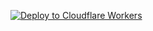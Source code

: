 [![Deploy to Cloudflare Workers](https://deploy.workers.cloudflare.com/button)](https://deploy.workers.cloudflare.com/?url=https://github.com/OPPAINONYMOUS/api-oppaiplayer)
